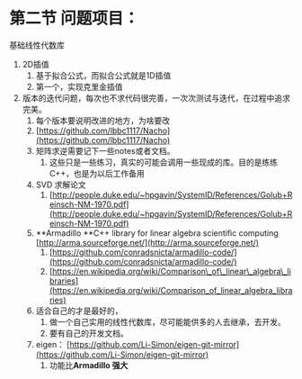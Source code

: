 # 第二节 问题项目：

基础线性代数库

1. 2D插值
   1. 基于拟合公式，而拟合公式就是1D插值
   2. 第一个，实现克里金插值
2. 版本的迭代问题，每次也不求代码很完善，一次次测试与迭代，在过程中追求完美。
   1. 每个版本要说明改进的地方，为啥要改
   2. [https://github.com/lbbc1117/Nacho](https://github.com/lbbc1117/Nacho)
   3. 矩阵求逆需要记下一些notes或者文档。
      1. 这些只是一些练习，真实的可能会调用一些现成的库。目的是练练C++，也是为以后工作备用
   4. SVD 求解论文
      1. [http://people.duke.edu/~hpgavin/SystemID/References/Golub+Reinsch-NM-1970.pdf](http://people.duke.edu/~hpgavin/SystemID/References/Golub+Reinsch-NM-1970.pdf)
   5. **Armadillo **C++ library for linear algebra scientific computing  [http://arma.sourceforge.net/](http://arma.sourceforge.net/)
      1. [https://github.com/conradsnicta/armadillo-code/](https://github.com/conradsnicta/armadillo-code/)
      2. [https://en.wikipedia.org/wiki/Comparison\_of\_linear\_algebra\_libraries](https://en.wikipedia.org/wiki/Comparison_of_linear_algebra_libraries)
   6. 适合自己的才是最好的，
      1. 做一个自己实用的线性代数库，尽可能能供多的人去继承，去开发。
      2. 要有自己的开发文档。
   7. eigen： [https://github.com/Li-Simon/eigen-git-mirror](https://github.com/Li-Simon/eigen-git-mirror)
      1. 功能比**Armadillo 强大**



